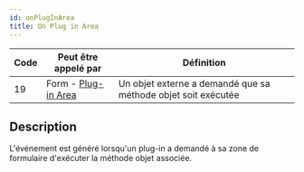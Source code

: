 ```yaml
---
id: onPlugInArea
title: On Plug in Area
---
```


| Code | Peut être appelé par                                      | Définition                                                    |
| ---- | --------------------------------------------------------- | ------------------------------------------------------------- |
| 19   | Form - [Plug-in Area](FormObjects/pluginArea_overview.md) | Un objet externe a demandé que sa méthode objet soit exécutée |


## Description

L'événement est généré lorsqu'un plug-in a demandé à sa zone de formulaire d'exécuter la méthode objet associée. 